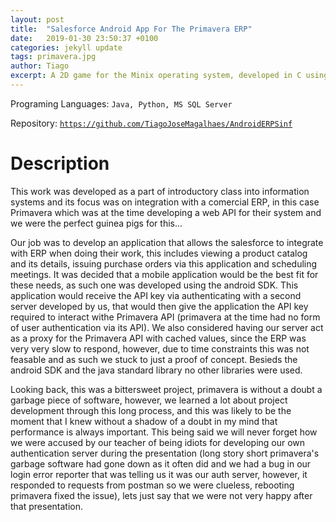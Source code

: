 ```yaml
---
layout: post
title:  "Salesforce Android App For The Primavera ERP"
date:   2019-01-30 23:50:37 +0100
categories: jekyll update
tags: primavera.jpg
author: Tiago
excerpt: A 2D game for the Minix operating system, developed in C using only the C standard library and Minix's OS API.
---
```


Programing Languages: `Java, Python, MS SQL Server`

Repository: [`https://github.com/TiagoJoseMagalhaes/AndroidERPSinf`](https://github.com/TiagoJoseMagalhaes/AndroidERPSinf)

# Description

This work was developed as a part of introductory class into information systems and its focus was on integration with a comercial ERP, in this case Primavera which was at the time developing a web API for their system and we were the perfect guinea pigs for this...

Our job was to develop an application that allows the salesforce to integrate with ERP when doing their work, this includes viewing a product catalog and its details, issuing purchase orders via this application and scheduling meetings. It was decided that a mobile application would be the best fit for these needs, as such one was developed using the android SDK. This application would receive the API key via authenticating with a second server developed by us, that would then give the application the API key required to interact withe Primavera API (primavera at the time had no form of user authentication via its API). We also considered having our server act as a proxy for the Primavera API with cached values, since the ERP was very very slow to respond, however, due to time constraints this was not feasable and as such we stuck to just a proof of concept. Besieds the android SDK and the java standard library no other libraries were used.

Looking back, this was a bittersweet project, primavera is without a doubt a garbage piece of software, however, we learned a lot about project development through this long process, and this was likely to be the moment that I knew without a shadow of a doubt in my mind that performance is always important. This being said we will never forget how we were accused by our teacher of being idiots for developing our own authentication server during the presentation (long story short primavera's garbage software had gone down as it often did and we had a bug in our login error reporter that was telling us it was our auth server, however, it responded to requests from postman so we were clueless, rebooting primavera fixed the issue), lets just say that we were not very happy after that presentation.

